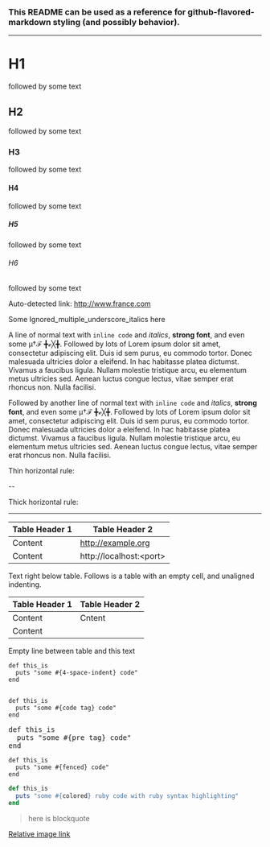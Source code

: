 ### This README can be used as a reference for github-flavored-markdown styling (and possibly behavior).

---

# H1
followed by some text

## H2
followed by some text

### H3
followed by some text

#### H4
followed by some text

##### H5
followed by some text

###### H6
followed by some text

Auto-detected link: http://www.france.com

Some Ignored_multiple_underscore_italics here

A line of normal text with `inline code` and *italics*, **strong font**, and even some μ†ℱ ╋ℯ╳╋. Followed by lots of Lorem ipsum dolor sit amet, consectetur adipiscing elit. Duis id sem purus, eu commodo tortor. Donec malesuada ultricies dolor a eleifend. In hac habitasse platea dictumst. Vivamus a faucibus ligula. Nullam molestie tristique arcu, eu elementum metus ultricies sed. Aenean luctus congue lectus, vitae semper erat rhoncus non. Nulla facilisi.

Followed by another line of normal text with `inline code` and *italics*, **strong font**, and even some μ†ℱ ╋ℯ╳╋. Followed by lots of Lorem ipsum dolor sit amet, consectetur adipiscing elit. Duis id sem purus, eu commodo tortor. Donec malesuada ultricies dolor a eleifend. In hac habitasse platea dictumst. Vivamus a faucibus ligula. Nullam molestie tristique arcu, eu elementum metus ultricies sed. Aenean luctus congue lectus, vitae semper erat rhoncus non. Nulla facilisi.

Thin horizontal rule:

--

Thick horizontal rule:

------

|Table Header 1|Table Header 2           |
|--------------|-------------------------|
|Content       |http://example.org       |
|Content       |http://localhost:\<port\>|
Text right below table. Follows is a table with an empty cell, and unaligned indenting.

|Table Header 1|Table Header 2|
|--------------|--------------|
|Content  |  Cntent        |
|Content       |      |

Empty line between table and this text

    def this_is
      puts "some #{4-space-indent} code"
    end

<code>
def this_is
  puts "some #{code tag} code"
end
</code>

<pre>
def this_is
  puts "some #{pre tag} code"
end
</pre>

```
def this_is
  puts "some #{fenced} code"
end
```

```ruby
def this_is
  puts "some #{colored} ruby code with ruby syntax highlighting"
end
```

> here is blockquote

[Relative image link](afu.png)

